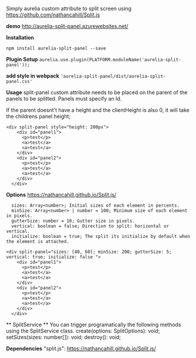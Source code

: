 Simply aurelia custom attribute to split screen using https://github.com/nathancahill/Split.js

**demo**
http://aurelia-split-panel.azurewebsites.net/

**Installation**

`npm install aurelia-split-panel --save`

**Plugin Setup**
`aurelia.use.plugin(PLATFORM.moduleName('aurelia-split-panel'));`

**add style in webpack**
`'aurelia-split-panel/dist/aurelia-split-panel.css'`

**Usage**
split-panel custom attribute needs to be placed on the parent of the panels to be splitted.
Panels must specify an Id.

If the parent doesnt't have a height and the clientHeight is also 0, it will take the childrens panel height;
``` 
<div split-panel style="height: 200px">
    <div id="panel1">
      <p>test</p>
      <a>test</a>
      <a>test</a>
    </div>
    <div id="panel2">
      <p>test</p>
      <a>test</a>
      <a>test</a>
    </div>
  </div>
  ```

  **Options**
  https://nathancahill.github.io/Split.js/
```
  sizes: Array<number>; Initial sizes of each element in percents.
  minSize: Array<number> | number = 100; Minimum size of each element in pixels.
  gutterSize: number = 10; Gutter size in pixels.
  vertical: boolean = false; Direction to split: horizontal or vertical.
  initialize: boolean = true; The split its initialize by default when the element is attached. 
```

``` 
<div split-panel="sizes: [40, 60]; minSize: 200; gutterSize: 5; vertical: true; initialize: false ">
    <div id="panel1">
      <p>test</p>
      <a>test</a>
      <a>test</a>
    </div>
    <div id="panel2">
      <p>test</p>
      <a>test</a>
      <a>test</a>
    </div>
  </div>
  ```
  
  ** SplitService **
  You can trigger programatically the following methods using the SplitService class.
  create(options: SplitOptions): void;
  setSizes(sizes: number[]): void;
  destroy(): void;
  

  **Dependencies**
  "split.js": https://nathancahill.github.io/Split.js/
